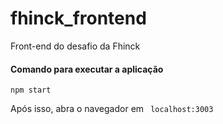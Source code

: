 # fhinck_frontend
Front-end do desafio da Fhinck

#### Comando para executar a aplicação
```
npm start
```

Após isso, abra o navegador em ```` localhost:3003````
